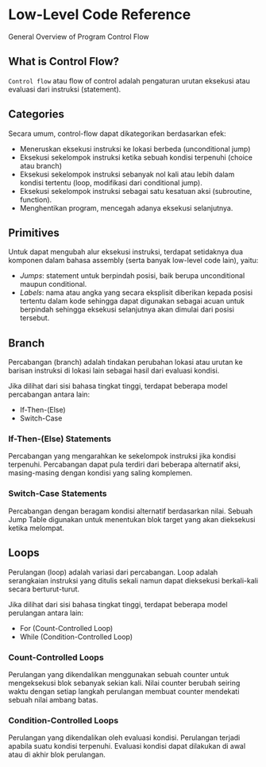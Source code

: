 # Low-Level Code Reference

General Overview of Program Control Flow

## What is Control Flow?

`Control flow` atau flow of control adalah pengaturan urutan eksekusi atau evaluasi dari instruksi (statement).

## Categories

Secara umum, control-flow dapat dikategorikan berdasarkan efek:

- Meneruskan eksekusi instruksi ke lokasi berbeda (unconditional jump)
- Eksekusi sekelompok instruksi ketika sebuah kondisi terpenuhi (choice atau branch)
- Eksekusi sekelompok instruksi sebanyak nol kali atau lebih dalam kondisi tertentu (loop, modifikasi dari conditional jump).
- Eksekusi sekelompok instruksi sebagai satu kesatuan aksi (subroutine, function).
- Menghentikan program, mencegah adanya eksekusi selanjutnya. 

## Primitives

Untuk dapat mengubah alur eksekusi instruksi, terdapat setidaknya dua komponen dalam bahasa assembly (serta banyak low-level code lain), yaitu:

- *Jumps*: statement untuk berpindah posisi, baik berupa unconditional maupun conditional. 
- *Labels*: nama atau angka yang secara eksplisit diberikan kepada posisi tertentu dalam kode sehingga dapat digunakan sebagai acuan untuk berpindah sehingga eksekusi selanjutnya akan dimulai dari posisi tersebut.

## Branch

Percabangan (branch) adalah tindakan perubahan lokasi atau urutan ke barisan instruksi di lokasi lain sebagai hasil dari evaluasi kondisi. 

Jika dilihat dari sisi bahasa tingkat tinggi, terdapat beberapa model percabangan antara lain:

- If-Then-(Else)
- Switch-Case 

### If-Then-(Else) Statements

Percabangan yang mengarahkan ke sekelompok instruksi jika kondisi terpenuhi. Percabangan dapat pula terdiri dari beberapa alternatif aksi, masing-masing dengan kondisi yang saling komplemen.

### Switch-Case Statements

Percabangan dengan beragam kondisi alternatif berdasarkan nilai. Sebuah Jump Table digunakan untuk menentukan blok target yang akan dieksekusi ketika melompat.

## Loops

Perulangan (loop) adalah variasi dari percabangan. Loop adalah serangkaian instruksi yang ditulis sekali namun dapat dieksekusi berkali-kali secara berturut-turut.

Jika dilihat dari sisi bahasa tingkat tinggi, terdapat beberapa model perulangan antara lain:

- For (Count-Controlled Loop)
- While (Condition-Controlled Loop)

### Count-Controlled Loops

Perulangan yang dikendalikan menggunakan sebuah counter untuk mengeksekusi blok sebanyak sekian kali. Nilai counter berubah seiring waktu dengan setiap langkah perulangan membuat counter mendekati sebuah nilai ambang batas.

### Condition-Controlled Loops

Perulangan yang dikendalikan oleh evaluasi kondisi. Perulangan terjadi apabila suatu kondisi terpenuhi. Evaluasi kondisi dapat dilakukan di awal atau di akhir blok perulangan.